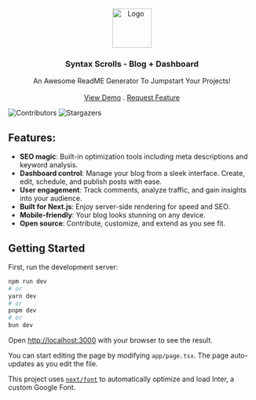 <br/>
<p align="center">
  <a href="https://github.com/gauravsekhri/nextjs-dashboard">
    <img src="https://raw.githubusercontent.com/gauravsekhri/nextjs-dashboard/master/app/favicon.ico" alt="Logo" width="80" height="80">
  </a>

  <h3 align="center">Syntax Scrolls - Blog + Dashboard</h3>

  <p align="center">
    An Awesome ReadME Generator To Jumpstart Your Projects!
    <br/>
    <br/>
    <a href="https://syntax-scrolls.vercel.app/features">View Demo</a>
    .
    <a href="https://github.com/gauravsekhri/nextjs-dashboard/issues">Request Feature</a>
  </p>
</p>

![Contributors](https://img.shields.io/github/contributors/gauravsekhri/nextjs-dashboard?color=dark-green) ![Stargazers](https://img.shields.io/github/stars/gauravsekhri/nextjs-dashboard?style=social)

## Features:

- **SEO magic**: Built-in optimization tools including meta descriptions and keyword analysis.
- **Dashboard control**: Manage your blog from a sleek interface. Create, edit, schedule, and publish posts with ease.
- **User engagement**: Track comments, analyze traffic, and gain insights into your audience.
- **Built for Next.js**: Enjoy server-side rendering for speed and SEO.
- **Mobile-friendly**: Your blog looks stunning on any device.
- **Open source**: Contribute, customize, and extend as you see fit.

## Getting Started

First, run the development server:

```bash
npm run dev
# or
yarn dev
# or
pnpm dev
# or
bun dev
```

Open [http://localhost:3000](http://localhost:3000) with your browser to see the result.

You can start editing the page by modifying `app/page.tsx`. The page auto-updates as you edit the file.

This project uses [`next/font`](https://nextjs.org/docs/basic-features/font-optimization) to automatically optimize and load Inter, a custom Google Font.
